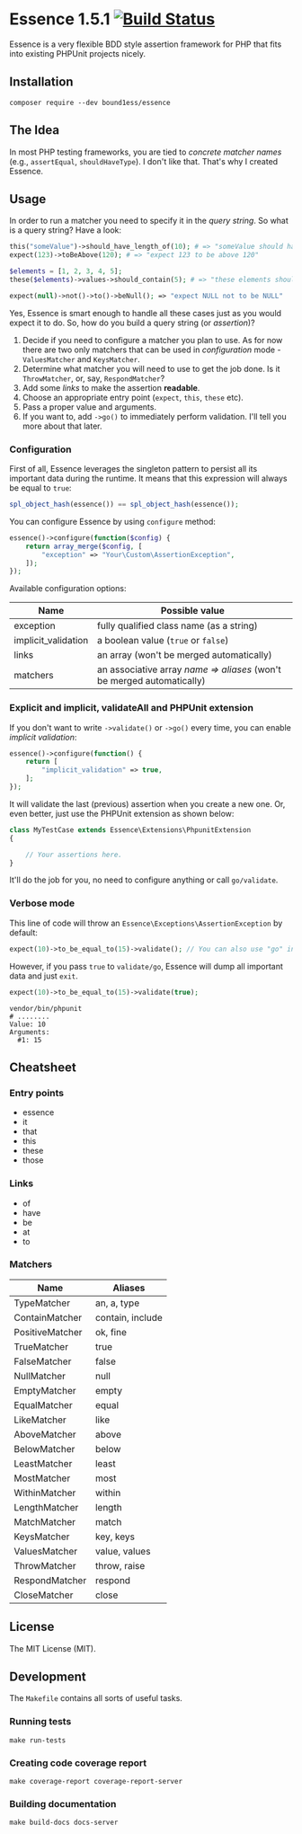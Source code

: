# Essence 1.5.1 [![Build Status](https://travis-ci.org/bound1ess/essence.svg?branch=master)](https://travis-ci.org/bound1ess/essence)

Essence is a very flexible BDD style assertion framework for PHP that fits into existing
 PHPUnit projects nicely.

## Installation

```
composer require --dev bound1ess/essence
```

## The Idea

In most PHP testing frameworks, you are tied to *concrete matcher names* (e.g., `assertEqual`, `shouldHaveType`).
I don't like that.
That's why I created Essence.

## Usage

In order to run a matcher you need to specify it in the *query string*.
So what is a query string? Have a look:

```php
this("someValue")->should_have_length_of(10); # => "someValue should have length of 10"
expect(123)->toBeAbove(120); # => "expect 123 to be above 120"

$elements = [1, 2, 3, 4, 5];
these($elements)->values->should_contain(5); # => "these elements should contain a value '5'"

expect(null)->not()->to()->beNull(); => "expect NULL not to be NULL"
```

Yes, Essence is smart enough to handle all these cases just as you would expect it to do.
So, how do you build a query string (or *assertion*)?

1. Decide if you need to configure a matcher you plan to use. As for now there are two only matchers that can be used in *configuration* mode - `ValuesMatcher` and `KeysMatcher`.
2. Determine what matcher you will need to use to get the job done. Is it `ThrowMatcher`, or, say, `RespondMatcher`?
3. Add some *links* to make the assertion **readable**.
4. Choose an appropriate entry point (`expect`, `this`, `these` etc).
5. Pass a proper value and arguments.
6. If you want to, add `->go()` to immediately perform validation. I'll tell you more about that later.

### Configuration

First of all, Essence leverages the singleton pattern to persist all its important data during the runtime. It means that this expression will always be equal to `true`:

```php
spl_object_hash(essence()) == spl_object_hash(essence());
```

You can configure Essence by using `configure` method:

```php
essence()->configure(function($config) {
    return array_merge($config, [
        "exception" => "Your\Custom\AssertionException",
    ]);
});
```

Available configuration options:

| Name | Possible value |
-------|-----------------
| exception | fully qualified class name (as a string) |
| implicit_validation | a boolean value (`true` or `false`) |
| links | an array (won't be merged automatically) |
| matchers | an associative array *name => aliases* (won't be merged automatically) |

### Explicit and implicit, validateAll and PHPUnit extension

If you don't want to write `->validate()` or `->go()` every time, you can enable *implicit validation*:

```php
essence()->configure(function() {
    return [
        "implicit_validation" => true,
    ];
});
```

It will validate the last (previous) assertion when you create a new one.
Or, even better, just use the PHPUnit extension as shown below:

```php
class MyTestCase extends Essence\Extensions\PhpunitExtension
{

    // Your assertions here.
}
```

It'll do the job for you, no need to configure anything or call `go/validate`.

### Verbose mode

This line of code will throw an `Essence\Exceptions\AssertionException` by default:

```php
expect(10)->to_be_equal_to(15)->validate(); // You can also use "go" instead of "validate".
```

However, if you pass `true` to `validate/go`, Essence will dump all important data and just `exit`.

```php
expect(10)->to_be_equal_to(15)->validate(true);
```

```shell
vendor/bin/phpunit
# ........
Value: 10
Arguments:
  #1: 15
```

## Cheatsheet

### Entry points

- essence
- it
- that
- this
- these
- those

### Links

- of
- have
- be
- at
- to

### Matchers

| Name | Aliases |
-------|----------
| TypeMatcher     | an, a, type      |
| ContainMatcher  | contain, include |
| PositiveMatcher | ok, fine         |
| TrueMatcher     | true             |
| FalseMatcher    | false            |
| NullMatcher     | null             |
| EmptyMatcher    | empty            |
| EqualMatcher    | equal            |
| LikeMatcher     | like             |
| AboveMatcher    | above            |
| BelowMatcher    | below            |
| LeastMatcher    | least            |
| MostMatcher     | most             |
| WithinMatcher   | within           |
| LengthMatcher   | length           |
| MatchMatcher    | match            |
| KeysMatcher     | key, keys        |
| ValuesMatcher   | value, values    |
| ThrowMatcher    | throw, raise     |
| RespondMatcher  | respond          |
| CloseMatcher    | close            |

## License

The MIT License (MIT).

## Development

The `Makefile` contains all sorts of useful tasks.

### Running tests

```shell
make run-tests
```

### Creating code coverage report

```shell
make coverage-report coverage-report-server
```

### Building documentation

```shell
make build-docs docs-server
```
